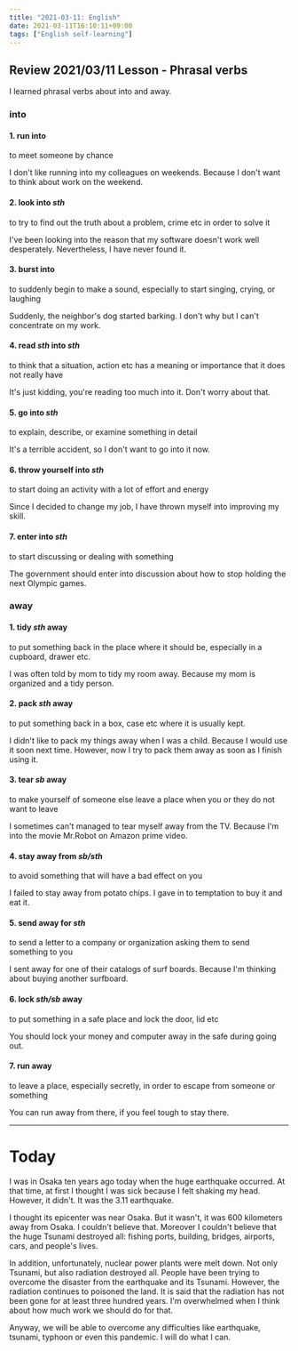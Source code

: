 ```yaml
---
title: "2021-03-11: English"
date: 2021-03-11T16:10:11+09:00
tags: ["English self-learning"]
---
```


## Review 2021/03/11 Lesson - Phrasal verbs

I learned phrasal verbs about into and away.

### into

#### 1. run into
to meet someone by chance

I don't like running into my colleagues on weekends.
Because I don't want to think about work on the weekend.

#### 2. look into *sth*
to try to find out the truth about a problem, crime etc in order to solve it

I've been looking into the reason that my software doesn't work well desperately. Nevertheless, I have never found it.

#### 3. burst into
to suddenly begin to make a sound, especially to start singing, crying, or laughing

Suddenly, the neighbor's dog started barking. I don't why but I can't concentrate on my work.

#### 4. read *sth* into *sth*
to think that a situation, action etc has a meaning or importance that it does not really have

It's just kidding, you're reading too much into it. Don't worry about that.

#### 5. go into *sth*
to explain, describe, or examine something in detail

It's a terrible accident, so I don't want to go into it now.

#### 6. throw yourself into *sth*
to start doing an activity with a lot of effort and energy

Since I decided to change my job, I have thrown myself into improving my skill.

#### 7. enter into *sth*
to start discussing or dealing with something

The government should enter into discussion about how to stop holding the next Olympic games.

### away

#### 1. tidy *sth* away
to put something back in the place where it should be, especially in a cupboard, drawer etc.

I was often told by mom to tidy my room away.
Because my mom is organized and a tidy person.

#### 2. pack *sth* away
to put something back in a box, case etc where it is usually kept.

I didn't like to pack my things away when I was a child.
Because I would use it soon next time.
However, now I try to pack them away as soon as I finish using it.

#### 3. tear *sb* away
to make yourself of someone else leave a place when you or they do not want to leave

I sometimes can't managed to tear myself away from the TV.
Because I'm into the movie Mr.Robot on Amazon prime video.

#### 4. stay away from *sb/sth*
to avoid something that will have a bad effect on you

I failed to stay away from potato chips.
I gave in to temptation to buy it and eat it.

#### 5. send away for *sth*
to send a letter to a company or organization asking them to send something to you

I sent away for one of their catalogs of surf boards.
Because I'm thinking about buying another surfboard.

#### 6. lock *sth/sb* away
to put something in a safe place and lock the door, lid etc

You should lock your money and computer away in the safe during going out.

#### 7. run away
to leave a place, especially secretly, in order to escape from someone or something

You can run away from there, if you feel tough to stay there.

- - -

# Today

I was in Osaka ten years ago today when the huge earthquake occurred.
At that time, at first I thought I was sick because I felt shaking my head.
However, it didn't. It was the 3.11 earthquake.

I thought its epicenter was near Osaka.
But it wasn't, it was 600 kilometers away from Osaka.
I couldn't believe that.
Moreover I couldn't believe that the huge Tsunami destroyed all:
fishing ports, building, bridges, airports, cars, and people's lives.

In addition, unfortunately, nuclear power plants were melt down.
Not only Tsunami, but also radiation destroyed all.
People have been trying to overcome the disaster from the earthquake and its Tsunami.
However, the radiation continues to poisoned the land.
It is said that the radiation has not been gone for at least three hundred years.
I'm overwhelmed when I think about how much work we should do for that.

Anyway, we will be able to overcome any difficulties like earthquake, tsunami, typhoon or even this pandemic.
I will do what I can.
